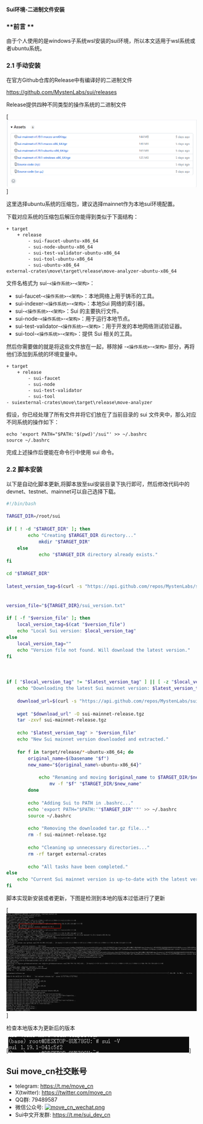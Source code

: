 **Sui环境-二进制文件安装**

### **前言 **

由于个人使用的是windows子系统wsl安装的sui环境，所以本文适用于wsl系统或者ubuntu系统。

### **2.1 手动安装**

在官方Github仓库的Release中有编译好的二进制文件

https://github.com/MystenLabs/sui/releases

Release提供四种不同类型的操作系统的二进制文件  

[![image2.png](https://github.com/baicaiyihao/sui_move_document/blob/main/SuiStartrek/assets/image-20240304140942375.png)]

这里选择ubuntu系统的压缩包，建议选择mainnet作为本地sui环境配置。

下载对应系统的压缩包后解压你能得到类似于下面结构：

```
+ target 
	+ release   
		- sui-faucet-ubuntu-x86_64   
		- sui-node-ubuntu-x86_64   
		- sui-test-validator-ubuntu-x86_64   
		- sui-tool-ubuntu-x86_64   
		- sui-ubuntu-x86_64
external-crates\move\target\release\move-analyzer-ubuntu-x86_64
```

文件名格式为 sui-`<操作系统>`-`<架构>`：

- sui-faucet-`<操作系统>`-`<架构>`：本地网络上用于铸币的工具。
- sui-indexer-`<操作系统>`-`<架构>`：本地Sui 网络的索引器。
- sui-`<操作系统>`-`<架构>`：Sui 的主要执行文件。
- sui-node-`<操作系统>`-`<架构>`：用于运行本地节点。
- sui-test-validator-`<操作系统>`-`<架构>`：用于开发的本地网络测试验证器。
- sui-tool-`<操作系统>`-`<架构>`：提供 Sui 相关的工具。

然后你需要做的就是将这些文件放在一起，移除掉 -`<操作系统>`-`<架构>` 部分，再将他们添加到系统的环境变量中。

```
+ target 
	+ release   
		- sui-faucet   
		- sui-node   
		- sui-test-validator   
		- sui-tool   
- suiexternal-crates\move\target\release\move-analyzer
```

假设，你已经处理了所有文件并将它们放在了当前目录的 sui 文件夹中，那么对应不同系统的操作如下：

```
echo 'export PATH="$PATH:'$(pwd)'/sui"' >> ~/.bashrc
source ~/.bashrc
```

完成上述操作后便能在命令行中使用 sui 命令。

### **2.2 脚本安装**

以下是自动化脚本更新,将脚本放至sui安装目录下执行即可，然后修改代码中的devnet、testnet、mainnet可以自己选择下载。

```bash
#!/bin/bash

TARGET_DIR=/root/sui

if [ ! -d "$TARGET_DIR" ]; then
	    echo "Creating $TARGET_DIR directory..."
	        mkdir "$TARGET_DIR"
	else
		    echo "$TARGET_DIR directory already exists."
fi

cd "$TARGET_DIR"

latest_version_tag=$(curl -s "https://api.github.com/repos/MystenLabs/sui/releases" | jq -r '.[] | select(.tag_name | test("mainnet")) | .tag_name' | head -n 1)


version_file="${TARGET_DIR}/sui_version.txt"

if [ -f "$version_file" ]; then
    local_version_tag=$(cat "$version_file")
    echo "Local Sui version: $local_version_tag"
else
    local_version_tag=""
    echo "Version file not found. Will download the latest version."
fi



if [ "$local_version_tag" != "$latest_version_tag" ] || [ -z "$local_version_tag" ]; then
    echo "Downloading the latest Sui mainnet version: $latest_version_tag"

	download_url=$(curl -s "https://api.github.com/repos/MystenLabs/sui/releases" | jq -r '.[] | select(.name | test("mainnet")) | .assets[] | select(.name | test("ubuntu-x86_64.tgz")) | .browser_download_url' | head -n 1)

    wget "$download_url" -O sui-mainnet-release.tgz
    tar -zxvf sui-mainnet-release.tgz

    echo "$latest_version_tag" > "$version_file"
    echo "New Sui mainnet version downloaded and extracted."

	for f in target/release/*-ubuntu-x86_64; do
		original_name=$(basename "$f")
		new_name="${original_name%-ubuntu-x86_64}"

			echo "Renaming and moving $original_name to $TARGET_DIR/$new_name..."
				mv -f "$f" "$TARGET_DIR/$new_name"
		done

		echo "Adding Sui to PATH in .bashrc..."
		echo 'export PATH="$PATH:'"$TARGET_DIR"'"' >> ~/.bashrc
		source ~/.bashrc

		echo "Removing the downloaded tar.gz file..."
		rm -f sui-mainnet-release.tgz

		echo "Cleaning up unnecessary directories..."
		rm -rf target external-crates

		echo "All tasks have been completed."
else
    echo "Current Sui mainnet version is up-to-date with the latest version: $local_version_tag"
fi
```

脚本实现新安装或者更新，下图是检测到本地的版本过低进行了更新

[![image2.png](https://github.com/baicaiyihao/sui_move_document/blob/main/SuiStartrek/assets/image-20240304142258464.png)]

检查本地版本为更新后的版本

[![image3.png](https://github.com/baicaiyihao/sui_move_document/blob/main/SuiStartrek/assets/image-20240304142423829.png)]



## Sui move_cn社交账号

- telegram: https://t.me/move_cn
- X(twitter): https://twitter.com/move_cn
- QQ群: 79489587
- 微信公众号: [![move_cn_wechat.png](https://github.com/move-cn/MoveCreatorMakeSUI/raw/main/images/move_cn_wechat.png)](https://github.com/move-cn/MoveCreatorMakeSUI/blob/main/images/move_cn_wechat.png)
- Sui中文开发群: https://t.me/sui_dev_cn